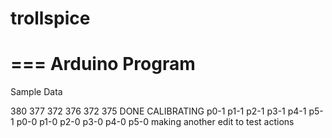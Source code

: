 trollspice
==========


===
Arduino Program
===

Sample Data

380
377
372
376
372
375
DONE CALIBRATING
p0-1
p1-1
p2-1
p3-1
p4-1
p5-1
p0-0
p1-0
p2-0
p3-0
p4-0
p5-0
making another edit to test actions
